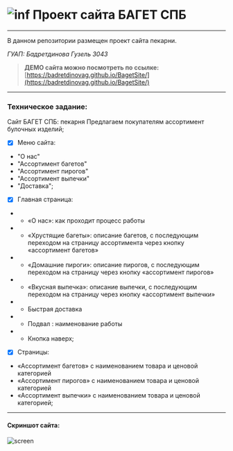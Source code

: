 ![inf](https://i.ibb.co/0KcShMb/1.png)  Проект сайта БАГЕТ СПБ 
========================================================================================
***
В данном репозитории размещен проект сайта пекарни.


*ГУАП: Бадретдинова Гузель 3043*

>**ДЕМО сайта можно посмотреть по ссылке:** [https://badretdinovag.github.io/BagetSite/](https://badretdinovag.github.io/BagetSite/)
***
### Техническое задание:
Сайт БАГЕТ СПБ: пекарня
Предлагаем покупателям ассортимент булочных изделий;
- [x] Меню сайта:
- "О нас"
- "Ассортимент багетов"
- "Ассортимент пирогов"
- "Ассортимент выпечки"
- "Доставка";
- [x] Главная страница: 
- - «О нас»: как проходит процесс работы
- - «Хрустящие багеты»: описание багетов, с последующим переходом на страницу ассортимента через кнопку «ассортимент багетов»
- - «Домашние пироги»: описание пирогов, с последующим переходом на страницу через кнопку «ассортимент пирогов»
- - «Вкусная выпечка»: описание выпечки, с последующим переходом 
на страницу через кнопку «ассортимент выпечки» 
- - Быстрая доставка 
- - Подвал : наименование работы
- - Кнопка наверх;
- [x] Страницы:
 - «Ассортимент багетов» с наименованием товара и ценовой категорией 
 - «Ассортимент пирогов» с наименованием товара и ценовой категорией 
 - «Ассортимент выпечки» с наименованием товара и ценовой категорией;
***

#### Скриншот сайта:

![screen](https://i.ibb.co/NLkWR45/sitescr.jpg)
